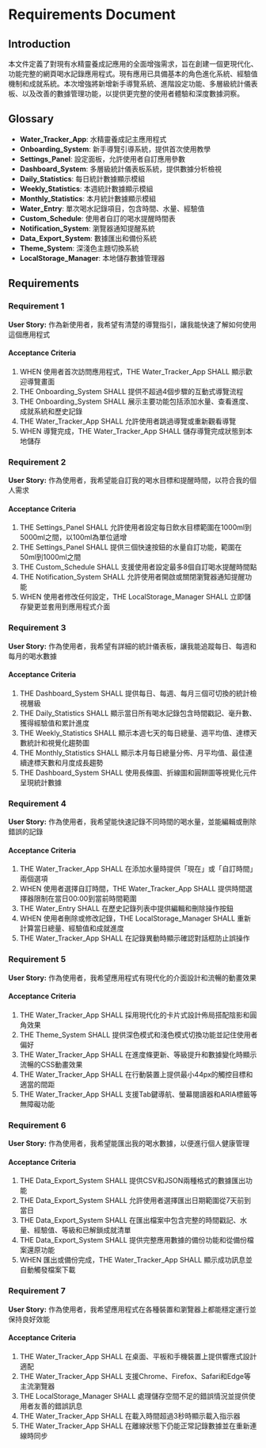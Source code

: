 # Requirements Document

## Introduction

本文件定義了對現有水精靈養成記應用的全面增強需求，旨在創建一個更現代化、功能完整的網頁喝水記錄應用程式。現有應用已具備基本的角色進化系統、經驗值機制和成就系統。本次增強將新增新手導覽系統、進階設定功能、多層級統計儀表板、以及改善的數據管理功能，以提供更完整的使用者體驗和深度數據洞察。

## Glossary

- **Water_Tracker_App**: 水精靈養成記主應用程式
- **Onboarding_System**: 新手導覽引導系統，提供首次使用教學
- **Settings_Panel**: 設定面板，允許使用者自訂應用參數
- **Dashboard_System**: 多層級統計儀表板系統，提供數據分析檢視
- **Daily_Statistics**: 每日統計數據顯示模組
- **Weekly_Statistics**: 本週統計數據顯示模組  
- **Monthly_Statistics**: 本月統計數據顯示模組
- **Water_Entry**: 單次喝水記錄項目，包含時間、水量、經驗值
- **Custom_Schedule**: 使用者自訂的喝水提醒時間表
- **Notification_System**: 瀏覽器通知提醒系統
- **Data_Export_System**: 數據匯出和備份系統
- **Theme_System**: 深淺色主題切換系統
- **LocalStorage_Manager**: 本地儲存數據管理器

## Requirements

### Requirement 1

**User Story:** 作為新使用者，我希望有清楚的導覽指引，讓我能快速了解如何使用這個應用程式

#### Acceptance Criteria

1. WHEN 使用者首次訪問應用程式，THE Water_Tracker_App SHALL 顯示歡迎導覽畫面
2. THE Onboarding_System SHALL 提供不超過4個步驟的互動式導覽流程
3. THE Onboarding_System SHALL 展示主要功能包括添加水量、查看進度、成就系統和歷史記錄
4. THE Water_Tracker_App SHALL 允許使用者跳過導覽或重新觀看導覽
5. WHEN 導覽完成，THE Water_Tracker_App SHALL 儲存導覽完成狀態到本地儲存

### Requirement 2

**User Story:** 作為使用者，我希望能自訂我的喝水目標和提醒時間，以符合我的個人需求

#### Acceptance Criteria

1. THE Settings_Panel SHALL 允許使用者設定每日飲水目標範圍在1000ml到5000ml之間，以100ml為單位遞增
2. THE Settings_Panel SHALL 提供三個快速按鈕的水量自訂功能，範圍在50ml到1000ml之間
3. THE Custom_Schedule SHALL 支援使用者設定最多8個自訂喝水提醒時間點
4. THE Notification_System SHALL 允許使用者開啟或關閉瀏覽器通知提醒功能
5. WHEN 使用者修改任何設定，THE LocalStorage_Manager SHALL 立即儲存變更並套用到應用程式介面

### Requirement 3

**User Story:** 作為使用者，我希望有詳細的統計儀表板，讓我能追蹤每日、每週和每月的喝水數據

#### Acceptance Criteria

1. THE Dashboard_System SHALL 提供每日、每週、每月三個可切換的統計檢視層級
2. THE Daily_Statistics SHALL 顯示當日所有喝水記錄包含時間戳記、毫升數、獲得經驗值和累計進度
3. THE Weekly_Statistics SHALL 顯示本週七天的每日總量、週平均值、達標天數統計和視覺化趨勢圖
4. THE Monthly_Statistics SHALL 顯示本月每日總量分佈、月平均值、最佳連續達標天數和月度成長趨勢
5. THE Dashboard_System SHALL 使用長條圖、折線圖和圓餅圖等視覺化元件呈現統計數據

### Requirement 4

**User Story:** 作為使用者，我希望能快速記錄不同時間的喝水量，並能編輯或刪除錯誤的記錄

#### Acceptance Criteria

1. THE Water_Tracker_App SHALL 在添加水量時提供「現在」或「自訂時間」兩個選項
2. WHEN 使用者選擇自訂時間，THE Water_Tracker_App SHALL 提供時間選擇器限制在當日00:00到當前時間範圍
3. THE Water_Entry SHALL 在歷史記錄列表中提供編輯和刪除操作按鈕
4. WHEN 使用者刪除或修改記錄，THE LocalStorage_Manager SHALL 重新計算當日總量、經驗值和成就進度
5. THE Water_Tracker_App SHALL 在記錄異動時顯示確認對話框防止誤操作

### Requirement 5

**User Story:** 作為使用者，我希望應用程式有現代化的介面設計和流暢的動畫效果

#### Acceptance Criteria

1. THE Water_Tracker_App SHALL 採用現代化的卡片式設計佈局搭配陰影和圓角效果
2. THE Theme_System SHALL 提供深色模式和淺色模式切換功能並記住使用者偏好
3. THE Water_Tracker_App SHALL 在進度條更新、等級提升和數據變化時顯示流暢的CSS動畫效果
4. THE Water_Tracker_App SHALL 在行動裝置上提供最小44px的觸控目標和適當的間距
5. THE Water_Tracker_App SHALL 支援Tab鍵導航、螢幕閱讀器和ARIA標籤等無障礙功能

### Requirement 6

**User Story:** 作為使用者，我希望能匯出我的喝水數據，以便進行個人健康管理

#### Acceptance Criteria

1. THE Data_Export_System SHALL 提供CSV和JSON兩種格式的數據匯出功能
2. THE Data_Export_System SHALL 允許使用者選擇匯出日期範圍從7天前到當日
3. THE Data_Export_System SHALL 在匯出檔案中包含完整的時間戳記、水量、經驗值、等級和已解鎖成就清單
4. THE Data_Export_System SHALL 提供完整應用數據的備份功能和從備份檔案還原功能
5. WHEN 匯出或備份完成，THE Water_Tracker_App SHALL 顯示成功訊息並自動觸發檔案下載

### Requirement 7

**User Story:** 作為使用者，我希望應用程式在各種裝置和瀏覽器上都能穩定運行並保持良好效能

#### Acceptance Criteria

1. THE Water_Tracker_App SHALL 在桌面、平板和手機裝置上提供響應式設計適配
2. THE Water_Tracker_App SHALL 支援Chrome、Firefox、Safari和Edge等主流瀏覽器
3. THE LocalStorage_Manager SHALL 處理儲存空間不足的錯誤情況並提供使用者友善的錯誤訊息
4. THE Water_Tracker_App SHALL 在載入時間超過3秒時顯示載入指示器
5. THE Water_Tracker_App SHALL 在離線狀態下仍能正常記錄數據並在重新連線時同步